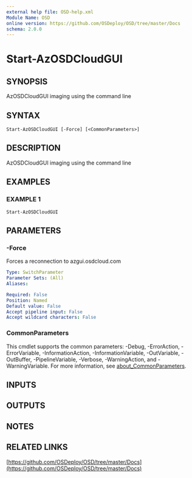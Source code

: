 ```yaml
---
external help file: OSD-help.xml
Module Name: OSD
online version: https://github.com/OSDeploy/OSD/tree/master/Docs
schema: 2.0.0
---
```


# Start-AzOSDCloudGUI

## SYNOPSIS
AzOSDCloudGUI imaging using the command line

## SYNTAX

```
Start-AzOSDCloudGUI [-Force] [<CommonParameters>]
```

## DESCRIPTION
AzOSDCloudGUI imaging using the command line

## EXAMPLES

### EXAMPLE 1
```
Start-AzOSDCloudGUI
```

## PARAMETERS

### -Force
Forces a reconnection to azgui.osdcloud.com

```yaml
Type: SwitchParameter
Parameter Sets: (All)
Aliases:

Required: False
Position: Named
Default value: False
Accept pipeline input: False
Accept wildcard characters: False
```

### CommonParameters
This cmdlet supports the common parameters: -Debug, -ErrorAction, -ErrorVariable, -InformationAction, -InformationVariable, -OutVariable, -OutBuffer, -PipelineVariable, -Verbose, -WarningAction, and -WarningVariable. For more information, see [about_CommonParameters](http://go.microsoft.com/fwlink/?LinkID=113216).

## INPUTS

## OUTPUTS

## NOTES

## RELATED LINKS

[https://github.com/OSDeploy/OSD/tree/master/Docs](https://github.com/OSDeploy/OSD/tree/master/Docs)

